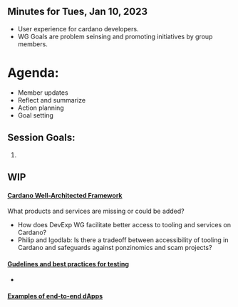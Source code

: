 ## Minutes for Tues, Jan 10, 2023
- User experience for cardano developers.
- WG Goals are problem seinsing and promoting initiatives by group members.

# Agenda:

- Member updates
- Reflect and summarize 
- Action planning
- Goal setting

## Session Goals:

1. 


## WIP
#### [Cardano Well-Architected Framework](https://github.com/input-output-hk/Developer-Experience-working-group/pull/43)
 What products and services are missing or could be added? 
* How does DevExp WG facilitate better access to tooling and services on Cardano?
* Philip and Igodlab: Is there a tradeoff between accessibility of tooling in Cardano and  safeguards against ponzinomics and scam projects? 
 
#### [Gudelines and best practices for testing](https://github.com/input-output-hk/Developer-Experience-working-group/discussions/41)
- 

#### [Examples of end-to-end dApps](https://github.com/input-output-hk/Developer-Experience-working-group/issues/22)
